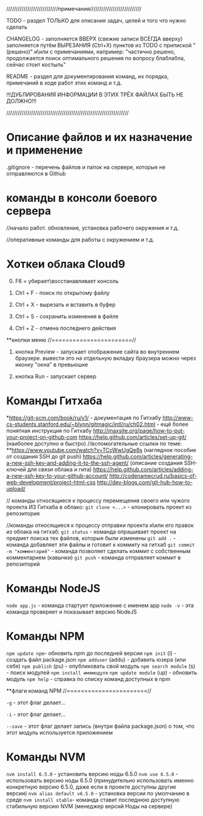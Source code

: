 ///////////////////////////примечания///////////////////////////

TODO - раздел ТОЛЬКО для описания задач, целей и того что нужно сделать

CHANGELOG - заполняется ВВЕРХ (свежие записи ВСЕГДА вверху) заполняется путём ВЫРЕЗАНИЯ (Ctrl+X) пунктов из TODO с припиской
"(решено)" и\или с примечаниями, например: "частично решено, продолжается поиск оптимального решения по вопросу блаблабла,
сейчас стоит костыль"

README - раздел для документирования команд, их порядка, примечаний в ходе работ этих команд и т.д.

!!!ДУБЛИРОВАНИЯ ИНФОРМАЦИИ В ЭТИХ ТРЁХ ФАЙЛАХ БЫТЬ НЕ ДОЛЖНО!!!

////////////////////////////////////////////////////////////////


Описание файлов и их назначение и применение
=========================
.gitignore - перечень файлов и папок на сервере, которые не отправляются в Github


команды в консоли боевого сервера
=========================

//начало работ. обновление, установка рабочего окружения и т.д.

//оперативные команды для работы с окружением и т.д.

Хоткеи облака Cloud9
=========================


0) F6 = убирает\восстанавливает консоль

1) Ctrl + F - поиск по открытому файлу

2) Ctrl + Х - вырезать и вставить в буфер

3) Ctrl + S - сохранить изменения в файле

4) Ctrl + Z - отмена последнего действия

**кнопки меню
//=======================//

1) кнопка Preview - запускает отображение сайта во внутреннем браузере.
                    вывести это на отдельную вкладку браузера можно через иконку "окна" в превьюшке

2) кнопка Run - запускает сервер



Команды Гитхаба
=========================
*https://git-scm.com/book/ru/v1/ - документация по Гитхабу
 http://www-cs-students.stanford.edu/~blynn/gitmagic/intl/ru/ch02.html - ещё более понятная инструкция по Гитхабу
 http://maxsite.org/page/how-to-put-your-project-on-github-com
 https://help.github.com/articles/set-up-git/ (наиболее доступно и быстро)
 //вспомогательные ссылки по теме:
 **https://www.youtube.com/watch?v=TCcWwUgQe8s (наглядное пособие от создания SSH до git push)
   https://help.github.com/articles/generating-a-new-ssh-key-and-adding-it-to-the-ssh-agent/ (описание создания SSH-ключей для связи облака и гита)
   https://help.github.com/articles/adding-a-new-ssh-key-to-your-github-account/
   http://codenamecrud.ru/basics-of-web-development/project-html-css
   http://dev-blogs.com/git-hub-how-to-upload/

// команды относящиеся к процессу перемещения своего или чужого проекта ИЗ Гитхаба в облако:
`git clone <...>` - клонировать проект из репозитория

//команды относящиеся к процессу отправки проекта и\или его правок из облака на гитхаб:
`git status` - команда опрашивает проект на предмет поиска тех файлов, которые были изменены
`git add .` - команда добавляет эти файлы и готовит к коммиту на гитхаб
`git commit -m "комментарий"` - команда позволяет сделать коммит с собственным комментарием (кавычки)
`git push` - команда отправляет коммит в репозиторий



Команды NodeJS
=========================
`node app.js` - команда стартует приложение с именем app
`node -v` - эта команда проверяет и показывает версию NodeJS

Команды NPM
=========================
`npm update npm`- обновить npm до последней версии
`npm init` (i) - создать файл package.json
`npm adduser` (addu) - добавить юзера (или себя)
`npm publish` (pu) - опубликовать свой модуль
`npm search module` (s) - поиск модулей
`npm install имямодуля`
`npm update module` (up) - обновить модуль
`npm help` - справка по списку команд доступных в npm

**флаги команд NPM
//=======================//

`-g`     - этот флаг делает...

`-i`     - этот флаг делает...

`--save` - этот флаг делает запись (внутри файла package.json) о том, что этот модуль используется приложением



Команды NVM
=========================

`nvm install 6.5.0` - установить версию ноды 6.5.0
`nvm use 6.5.0` - использовать версию ноды 6.5.0 (принудительно использовать именно конкретную версию 6.5.0,
                                                  даже если в проекте доступны другие версии)
`nvm alias default v6.5.0` - установка версии по умолчанию в среде
`nvm install stable`- команда ставит последнюю доступную стабильную версию NVM (менеджер версий Ноды на сервере)




